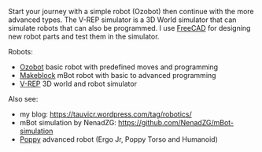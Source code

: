 Start your journey with a simple robot (Ozobot) then continue with the more advanced types. The V-REP simulator is a 3D World simulator that can simulate robots that can also be programmed. I use [FreeCAD](https://www.freecadweb.org/) for designing new robot parts and test them in the simulator.

Robots:
* [Ozobot](./Ozobot) basic robot with predefined moves and programming
* [Makeblock](./Makeblock) mBot robot with basic to advanced programming
* [V-REP](./V-REP) 3D world and robot simulator

Also see:
* my blog: https://tauvicr.wordpress.com/tag/robotics/
* mBot simulation by NenadZG: https://github.com/NenadZG/mBot-simulation
* [Poppy](https://www.poppy-project.org/en/) advanced robot (Ergo Jr, Poppy Torso and Humanoid)
